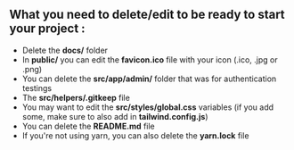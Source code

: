 ## What you need to delete/edit to be ready to start your project :

-   Delete the **docs/** folder
-   In **public/** you can edit the **favicon.ico** file with your icon (.ico, .jpg or .png)
-   You can delete the **src/app/admin/** folder that was for authentication testings
-   The **src/helpers/.gitkeep** file
-   You may want to edit the **src/styles/global.css** variables (if you add some, make sure to also add in **tailwind.config.js**)
-   You can delete the **README.md** file
-   If you're not using yarn, you can also delete the **yarn.lock** file
